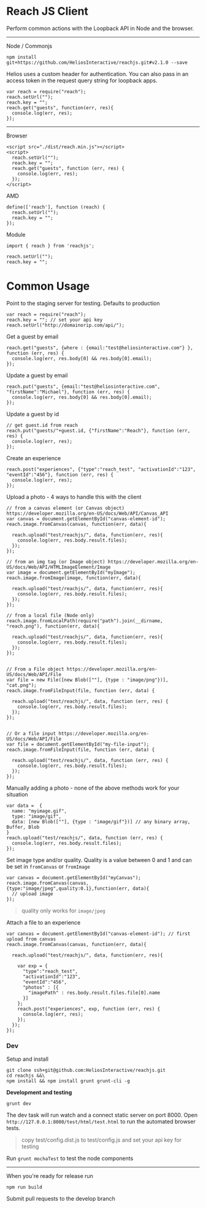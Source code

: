 # Reach JS Client

Perform common actions with the Loopback API in Node and the browser.

---

Node / Commonjs

```
npm install git+https://github.com/HeliosInteractive/reachjs.git#v2.1.0 --save
```

Helios uses a custom header for authentication. You can also pass in an access token in the request query string for
loopback apps.

```
var reach = require("reach");
reach.setUrl("");
reach.key = "";
reach.get("guests", function(err, res){
  console.log(err, res);
});
```

---

Browser

```
<script src="./dist/reach.min.js"></script>
<script>
  reach.setUrl("");
  reach.key = "";
  reach.get("guests", function (err, res) {
    console.log(err, res);
  });
</script>
```

AMD
```
define(['reach'], function (reach) {
  reach.setUrl("");
  reach.key = "";
});
```

Module
```
import { reach } from 'reachjs';

reach.setUrl("");
reach.key = "";
```


# Common Usage

Point to the staging server for testing. Defaults to production

```
var reach = require("reach");
reach.key = ""; // set your api key
reach.setUrl("http://domainorip.com/api/");
```

Get a guest by email

```
reach.get("guests", {where : {email:"test@heliosinteractive.com"} }, function (err, res) {
  console.log(err, res.body[0] && res.body[0].email);
});
```

Update a guest by email

```
reach.put("guests", {email:"test@heliosinteractive.com", "firstName":"Michael"}, function (err, res) {
  console.log(err, res.body[0] && res.body[0].email);
});
```

Update a guest by id

```
// get guest.id from reach
reach.put("guests/"+guest.id, {"firstName":"Reach"}, function (err, res) {
  console.log(err, res);
});
```

Create an experience

```
reach.post("experiences", {"type":"reach_test", "activationId":"123", "eventId":"456"}, function (err, res) {
  console.log(err, res);
});
```

Upload a photo - 4 ways to handle this with the client

```
// from a canvas element (or Canvas object) https://developer.mozilla.org/en-US/docs/Web/API/Canvas_API
var canvas = document.getElementById("canvas-element-id");
reach.image.fromCanvas(canvas, function(err, data){

  reach.upload("test/reachjs/", data, function(err, res){
    console.log(err, res.body.result.files);
  });
});

// from an img tag (or Image object) https://developer.mozilla.org/en-US/docs/Web/API/HTMLImageElement/Image
var image = document.getElementById("myImage");
reach.image.fromImage(image, function(err, data){

  reach.upload("test/reachjs/", data, function(err, res){
    console.log(err, res.body.result.files);
  });
});

// from a local file (Node only)
reach.image.fromLocalPath(require("path").join(__dirname, "reach.png"), function(err, data){

  reach.upload("test/reachjs/", data, function(err, res){
    console.log(err, res.body.result.files);
  });
});


// From a File object https://developer.mozilla.org/en-US/docs/Web/API/File
var file = new File([new Blob([""], {type : "image/png"})], "cat.png");
reach.image.fromFileInput(file, function (err, data) {

  reach.upload("test/reachjs/", data, function (err, res) {
    console.log(err, res.body.result.files);
  });
});


// Or a file input https://developer.mozilla.org/en-US/docs/Web/API/File
var file = document.getElementById("my-file-input");
reach.image.fromFileInput(file, function (err, data) {

  reach.upload("test/reachjs/", data, function (err, res) {
    console.log(err, res.body.result.files);
  });
});
```

Manually adding a photo - none of the above methods work for your situation

```
var data =  {
  name: "myimage.gif",
  type: "image/gif",
  data: [new Blob([""], {type : "image/gif"})] // any binary array, Buffer, Blob
}
reach.upload("test/reachjs/", data, function (err, res) {
  console.log(err, res.body.result.files);
});
```

Set image type and/or quality. Quality is a value between 0 and 1 and can be set in `fromCanvas` or `fromImage`

```
var canvas = document.getElementById("myCanvas");
reach.image.fromCanvas(canvas, {type:"image/jpeg",quality:0.1},function(err, data){
  // upload image
});
```

 > quality only works for `image/jpeg`

Attach a file to an experience

```
var canvas = document.getElementById("canvas-element-id"); // first upload from canvas
reach.image.fromCanvas(canvas, function(err, data){

  reach.upload("test/reachjs/", data, function(err, res){

    var exp = {
      "type":"reach_test",
      "activationId":"123",
      "eventId":"456",
      "photos" : [{
        "imagePath" : res.body.result.files.file[0].name
      }]
    };
    reach.post("experiences", exp, function (err, res) {
      console.log(err, res);
    });
  });
});

```

### Dev

Setup and install

```
git clone ssh+git@github.com:HeliosInteractive/reachjs.git
cd reachjs &&\
npm install && npm install grunt grunt-cli -g
```

**Development and testing**

```
grunt dev
```

The dev task will run watch and a connect static server on port 8000. Open `http://127.0.0.1:8000/test/html/test.html` to run
the automated browser tests.

> copy test/config.dist.js to test/config.js and set your api key for testing

Run `grunt mochaTest` to test the node components

---

When you're ready for release run

```
npm run build
```

Submit pull requests to the develop branch